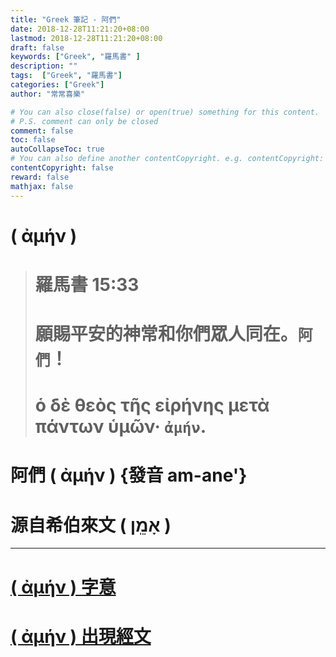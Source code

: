 ```yaml
---
title: "Greek 筆記 - 阿們"
date: 2018-12-28T11:21:20+08:00
lastmod: 2018-12-28T11:21:20+08:00
draft: false
keywords: ["Greek", "羅馬書" ]
description: ""
tags:  ["Greek", "羅馬書"]
categories: ["Greek"]
author: "常常喜樂"

# You can also close(false) or open(true) something for this content.
# P.S. comment can only be closed
comment: false
toc: false
autoCollapseToc: true
# You can also define another contentCopyright. e.g. contentCopyright: "This is another copyright."
contentCopyright: false
reward: false
mathjax: false
---
```


# ( ἀμήν ) 

> # 羅馬書 15:33  
> # 願賜平安的神常和你們眾人同在。`阿們`！  
> # ὁ δὲ θεὸς τῆς εἰρήνης μετὰ πάντων ὑμῶν· `ἀμήν`.  

# 阿們 ( ἀμήν ) {發音 am-ane'}
# 源自希伯來文 ( אָמֵֽן )

---

# <a href="https://bible.fhl.net/new/s.php?N=0&k=00281&m=" target="_blank">( ἀμήν ) 字意</a>

# <a href="https://bible.fhl.net/new/search.php?VERSION=unv&strongflag=1&TABFLAG=1&orig=1&keyword=00281" target="_blank">( ἀμήν ) 出現經文</a>